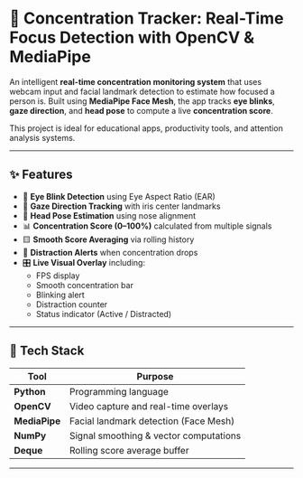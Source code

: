 # 🧠 Concentration Tracker: Real-Time Focus Detection with OpenCV & MediaPipe

An intelligent **real-time concentration monitoring system** that uses webcam input and facial landmark detection to estimate how focused a person is. Built using **MediaPipe Face Mesh**, the app tracks **eye blinks**, **gaze direction**, and **head pose** to compute a live **concentration score**.

This project is ideal for educational apps, productivity tools, and attention analysis systems.

---

## ✨ Features

- 🧿 **Eye Blink Detection** using Eye Aspect Ratio (EAR)
- 👀 **Gaze Direction Tracking** with iris center landmarks
- 📐 **Head Pose Estimation** using nose alignment
- 📊 **Concentration Score (0–100%)** calculated from multiple signals
- 🟨 **Smooth Score Averaging** via rolling history
- 🔴 **Distraction Alerts** when concentration drops
- 🎛️ **Live Visual Overlay** including:
  - FPS display
  - Smooth concentration bar
  - Blinking alert
  - Distraction counter
  - Status indicator (Active / Distracted)

---

## 🧰 Tech Stack

| Tool           | Purpose                                 |
|----------------|-----------------------------------------|
| **Python**     | Programming language                    |
| **OpenCV**     | Video capture and real-time overlays    |
| **MediaPipe**  | Facial landmark detection (Face Mesh)   |
| **NumPy**      | Signal smoothing & vector computations  |
| **Deque**      | Rolling score average buffer            |

---

